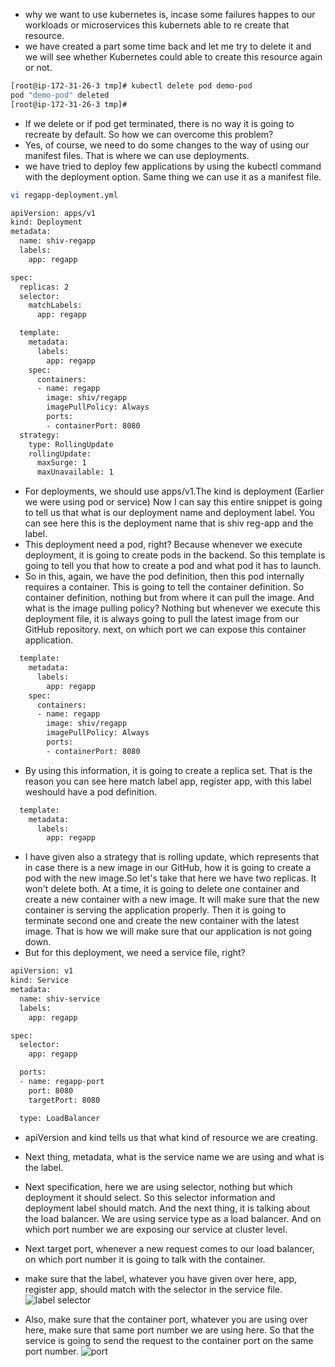 - why we want to use kubernetes is, incase some failures happes to our workloads or microservices this kubernets able to re create that resource.
- we have created a part some time back and let me try to delete it and we will see whether Kubernetes could able to create this resource again or not.
```sh
[root@ip-172-31-26-3 tmp]# kubectl delete pod demo-pod
pod "demo-pod" deleted
[root@ip-172-31-26-3 tmp]#
```
- If we delete or if pod get terminated, there is no way it is going to recreate by default. So how we can overcome this problem?
- Yes, of course, we need to do some changes to the way of using our manifest files. That is where we can use deployments.
- we have tried to deploy few applications by using the kubectl command with the deployment option. Same thing we can use it as a manifest file.

```sh
vi regapp-deployment.yml

apiVersion: apps/v1
kind: Deployment
metadata:
  name: shiv-regapp
  labels:
    app: regapp

spec:
  replicas: 2
  selector: 
    matchLabels:
      app: regapp

  template:
    metadata:
      labels:
        app: regapp
    spec:
      containers:
      - name: regapp
        image: shiv/regapp
        imagePullPolicy: Always
        ports:
        - containerPort: 8080
  strategy:
    type: RollingUpdate
    rollingUpdate:
      maxSurge: 1
      maxUnavailable: 1
```
- For deployments, we should use apps/v1.The kind is deployment (Earlier we were using pod or service) Now I can say this entire snippet is going to tell us that what is our deployment name and deployment label. You can see here this is the deployment name that is shiv reg-app and the label.
- This deployment need a pod, right? Because whenever we execute deployment, it is going to create pods in the backend. So this template is going to tell you that how to create a pod and what pod it has to launch.
- So in this, again, we have the pod definition, then this pod internally requires a container. This is going to tell the container definition. So container definition, nothing but from where it can pull the image. And what is the image pulling policy? Nothing but whenever we execute this deployment file, it is always going to pull the latest image from our GitHub repository. next, on which port we can expose this container application.
```sh
  template:
    metadata:
      labels:
        app: regapp
    spec:
      containers:
      - name: regapp
        image: shiv/regapp
        imagePullPolicy: Always
        ports:
        - containerPort: 8080
```

- By using this information, it is going to create a replica set. That is the reason you can see here match label app, register app, with this label weshould have a pod definition.
```sh
  template:
    metadata:
      labels:
        app: regapp
```
- I have given also a strategy that is rolling update, which represents that in case there is a new image in our GitHub, how it is going to create a pod with the new image.So let's take that here we have two replicas. It won't delete both. At a time, it is going to delete one container and create a new container with a new image. It will make sure that the new container is serving the application properly. Then it is going to terminate second one and create the new container with the latest image. That is how we will make sure that our application is not going down.
- But for this deployment, we need a service file, right?

```sh
apiVersion: v1
kind: Service
metadata:
  name: shiv-service
  labels:
    app: regapp

spec:
  selector:
    app: regapp

  ports:
  - name: regapp-port
    port: 8080
    targetPort: 8080

  type: LoadBalancer
```
- apiVersion and kind tells us that what kind of resource we are creating.
- Next thing, metadata, what is the service name we are using and what is the label.
- Next specification, here we are using selector, nothing but which deployment it should select. So this selector information and deployment label should match. And the next thing, it is talking about the load balancer. We are using service type as a load balancer. And on which port number we are exposing our service at cluster level.
- Next target port, whenever a new request comes to our load balancer, on which port number it is going to talk with the container.

- make sure that the label, whatever you have given over here, app, register app, should match with the selector in the service file.
![label selector](https://github.com/user-attachments/assets/ce6035ff-4352-4311-a0e0-a2041a53a013)

- Also, make sure that the container port, whatever you are using over here, make sure that same port number we are using here. So that the service is going to send the request to the container port on the same port number.
![port](https://github.com/user-attachments/assets/fecedd39-d49f-4919-b825-78684a1bc2e2)















